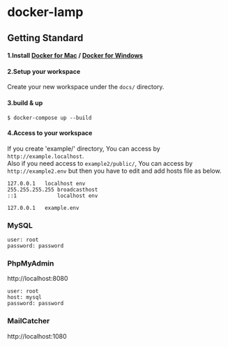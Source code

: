 # docker-lamp

## Getting Standard
#### 1.Install [Docker for Mac](https://www.docker.com/docker-mac) / [Docker for Windows](https://www.docker.com/docker-windows)

#### 2.Setup your workspace
Create your new workspace under the `docs/` directory.

#### 3.build & up
```
$ docker-compose up --build
```

#### 4.Access to your workspace
If you create 'example/' directory, You can access by `http://example.localhost`.  
Also if you need access to `example2/public/`, You can access by `http://example2.env` but then you have to edit and add hosts file as below.

```
127.0.0.1   localhost env
255.255.255.255 broadcasthost
::1             localhost env

127.0.0.1   example.env
```

### MySQL
```
user: root
password: password
```

### PhpMyAdmin
http://localhost:8080
```
user: root
host: mysql
password: password
```

### MailCatcher
http://localhost:1080
